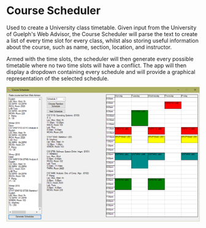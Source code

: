 # Course Scheduler
Used to create a University class timetable. Given input from the University of Guelph's Web Advisor, the Course Scheduler will parse the text to create a list of every time slot for every class, whilst also storing useful information about the course, such as name, section, location, and instructor.

Armed with the time slots, the scheduler will then generate every possible timetable where no two time slots will have a conflict. The app will then display a dropdown containing every schedule and will provide a graphical representation of the selected schedule.

![scheduler image](repo_imgs/Scheduler.png)
